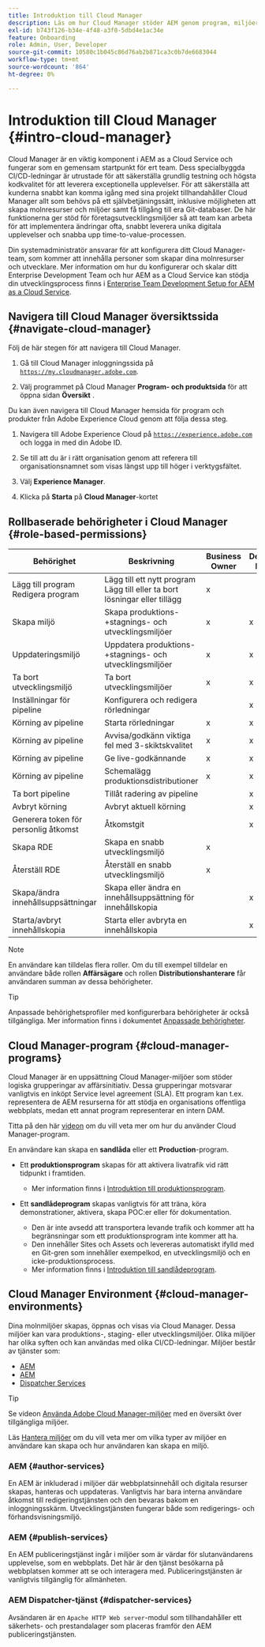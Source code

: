 ```yaml
---
title: Introduktion till Cloud Manager
description: Läs om hur Cloud Manager stöder AEM genom program, miljöer och rörledningar.
exl-id: b743f126-b34e-4f48-a3f0-5dbd4e1ac34e
feature: Onboarding
role: Admin, User, Developer
source-git-commit: 10580c1b045c86d76ab2b871ca3c0b7de6683044
workflow-type: tm+mt
source-wordcount: '864'
ht-degree: 0%

---
```



# Introduktion till Cloud Manager {#intro-cloud-manager}

Cloud Manager är en viktig komponent i AEM as a Cloud Service och fungerar som en gemensam startpunkt för ert team. Dess specialbyggda CI/CD-ledningar är utrustade för att säkerställa grundlig testning och högsta kodkvalitet för att leverera exceptionella upplevelser. För att säkerställa att kunderna snabbt kan komma igång med sina projekt tillhandahåller Cloud Manager allt som behövs på ett självbetjäningssätt, inklusive möjligheten att skapa molnresurser och miljöer samt få tillgång till era Git-databaser. De här funktionerna ger stöd för företagsutvecklingsmiljöer så att team kan arbeta för att implementera ändringar ofta, snabbt leverera unika digitala upplevelser och snabba upp time-to-value-processen.

Din systemadministratör ansvarar för att konfigurera ditt Cloud Manager-team, som kommer att innehålla personer som skapar dina molnresurser och utvecklare. Mer information om hur du konfigurerar och skalar ditt Enterprise Development Team och hur AEM as a Cloud Service kan stödja din utvecklingsprocess finns i [Enterprise Team Development Setup for AEM as a Cloud Service](/help/implementing/cloud-manager/managing-code/enterprise-team-dev-setup.md).

## Navigera till Cloud Manager översiktssida {#navigate-cloud-manager}

Följ de här stegen för att navigera till Cloud Manager.

1. Gå till Cloud Manager inloggningssida på [`https://my.cloudmanager.adobe.com`](https://my.cloudmanager.adobe.com/).

1. Välj programmet på Cloud Manager **Program- och produktsida** för att öppna sidan **Översikt** .

Du kan även navigera till Cloud Manager hemsida för program och produkter från Adobe Experience Cloud genom att följa dessa steg.

1. Navigera till Adobe Experience Cloud på [`https://experience.adobe.com`](https://experience.adobe.com) och logga in med din Adobe ID.

1. Se till att du är i rätt organisation genom att referera till organisationsnamnet som visas längst upp till höger i verktygsfältet.

1. Välj **Experience Manager**.

1. Klicka på **Starta** på **Cloud Manager**-kortet

## Rollbaserade behörigheter i Cloud Manager {#role-based-permissions}

| Behörighet | Beskrivning | Business Owner | Deployment Manager | Program Manager | Developer |
|--- |--- |--- |--- |--- |--- |
| Lägg till program<br>Redigera program | Lägg till ett nytt program<br>Lägg till eller ta bort lösningar eller tillägg | x |  |  |  |
| Skapa miljö | Skapa produktions-+stagnings- och utvecklingsmiljöer | x | x |  |  |
| Uppdateringsmiljö | Uppdatera produktions-+stagnings- och utvecklingsmiljöer | x | x |  |  |
| Ta bort utvecklingsmiljö | Ta bort utvecklingsmiljöer | x | x |  |  |
| Inställningar för pipeline | Konfigurera och redigera rörledningar |  | x |  |  |
| Körning av pipeline | Starta rörledningar | x | x |  |  |
| Körning av pipeline | Avvisa/godkänn viktiga fel med 3-skiktskvalitet | x | x | x |  |
| Körning av pipeline | Ge live-godkännande | x | x | x |  |
| Körning av pipeline | Schemalägg produktionsdistributioner | x | x | x |  |
| Ta bort pipeline | Tillåt radering av pipeline |  | x |  |  |
| Avbryt körning | Avbryt aktuell körning |  | x |  |  |
| Generera token för personlig åtkomst | Åtkomstgit |  | x |  | x |
| Skapa RDE | Skapa en snabb utvecklingsmiljö | x |  |  | x |
| Återställ RDE | Återställ en snabb utvecklingsmiljö | x |  |  | x |
| Skapa/ändra innehållsuppsättningar | Skapa eller ändra en innehållsuppsättning för innehållskopia |  | x |  |  |
| Starta/avbryt innehållskopia | Starta eller avbryta en innehållskopia |  | x |  |  |

>[!NOTE]
>
>En användare kan tilldelas flera roller. Om du till exempel tilldelar en användare både rollen **Affärsägare** och rollen **Distributionshanterare** får användaren summan av dessa behörigheter.

>[!TIP]
>
>Anpassade behörighetsprofiler med konfigurerbara behörigheter är också tillgängliga. Mer information finns i dokumentet [Anpassade behörigheter](/help/implementing/cloud-manager/custom-permissions.md).

## Cloud Manager-program {#cloud-manager-programs}

Cloud Manager är en uppsättning Cloud Manager-miljöer som stöder logiska grupperingar av affärsinitiativ. Dessa grupperingar motsvarar vanligtvis en inköpt Service level agreement (SLA). Ett program kan t.ex. representera de AEM resurserna för att stödja en organisations offentliga webbplats, medan ett annat program representerar en intern DAM.


Titta på den här [videon](https://experienceleague.adobe.com/docs/experience-manager-learn/cloud-service/cloud-manager/programs.html?lang=sv-SE) om du vill veta mer om hur du använder Cloud Manager-program.

En användare kan skapa en **sandlåda** eller ett **Production**-program.

* Ett **produktionsprogram** skapas för att aktivera livatrafik vid rätt tidpunkt i framtiden.
   * Mer information finns i [Introduktion till produktionsprogram](/help/implementing/cloud-manager/getting-access-to-aem-in-cloud/introduction-production-programs.md).

* Ett **sandlådeprogram** skapas vanligtvis för att träna, köra demonstrationer, aktivera, skapa POC:er eller för dokumentation.
   * Den är inte avsedd att transportera levande trafik och kommer att ha begränsningar som ett produktionsprogram inte kommer att ha.
   * Den innehåller Sites och Assets och levereras automatiskt ifylld med en Git-gren som innehåller exempelkod, en utvecklingsmiljö och en icke-produktionsprocess.
   * Mer information finns i [Introduktion till sandlådeprogram](/help/implementing/cloud-manager/getting-access-to-aem-in-cloud/introduction-sandbox-programs.md).

## Cloud Manager Environment {#cloud-manager-environments}

Dina molnmiljöer skapas, öppnas och visas via Cloud Manager. Dessa miljöer kan vara produktions-, staging- eller utvecklingsmiljöer. Olika miljöer har olika syften och kan användas med olika CI/CD-ledningar. Miljöer består av tjänster som:

* [AEM](#author-services)
* [AEM](#publish-services)
* [Dispatcher Services](#dispatcher-services)

>[!TIP]
>
> Se videon [Använda Adobe Cloud Manager-miljöer](https://experienceleague.adobe.com/docs/experience-manager-learn/cloud-service/cloud-manager/environments.html?lang=sv-SE) med en översikt över tillgängliga miljöer.
>
>Läs [Hantera miljöer](/help/implementing/cloud-manager/manage-environments.md) om du vill veta mer om vilka typer av miljöer en användare kan skapa och hur användaren kan skapa en miljö.

### AEM {#author-services}

En AEM är inkluderad i miljöer där webbplatsinnehåll och digitala resurser skapas, hanteras och uppdateras. Vanligtvis har bara interna användare åtkomst till redigeringstjänsten och den bevaras bakom en inloggningsskärm. Utvecklingstjänsten fungerar både som redigerings- och förhandsvisningsmiljö.

### AEM {#publish-services}

En AEM publiceringstjänst ingår i miljöer som är värdar för slutanvändarens upplevelse, som en webbplats. Det här är den tjänst besökarna på webbplatsen kommer att se och interagera med. Publiceringstjänsten är vanligtvis tillgänglig för allmänheten.

### AEM Dispatcher-tjänst {#dispatcher-services}

Avsändaren är en `Apache HTTP Web server`-modul som tillhandahåller ett säkerhets- och prestandalager som placeras framför den AEM publiceringstjänsten.
